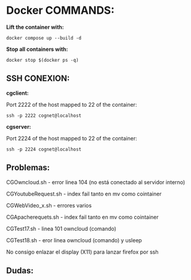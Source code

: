 # Docker COMMANDS:

**Lift the container with:**
```
docker compose up --build -d
```
**Stop all containers with:**
```
docker stop $(docker ps -q)
```


## SSH CONEXION:

**cgclient:**

Port 2222 of the host mapped to 22 of the container:
```
ssh -p 2222 cognet@localhost
```

**cgserver:**

Port 2224 of the host mapped to 22 of the container:
```
ssh -p 2224 cognet@localhost
```


## Problemas:

CGOwncloud.sh - error linea 104 (no está conectado al servidor interno)

CGYoutubeRequest.sh - index fail tanto en mv como cointainer

CGWebVideo_x.sh - errores varios

CGApacherequets.sh - index fail tanto en mv como cointainer

CGTest17.sh - linea 101 owncloud (comando)

CGTest18.sh - eror linea owncloud (comando) y usleep

No consigo enlazar el display (X11) para lanzar firefox por ssh


## Dudas:


